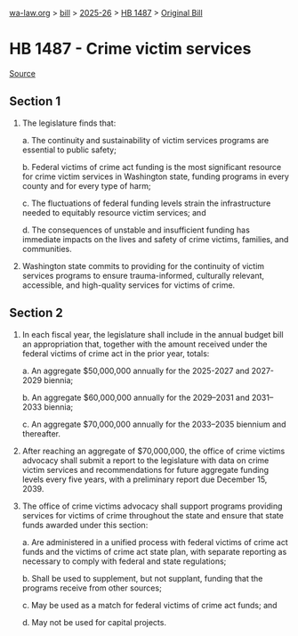 [wa-law.org](/) > [bill](/bill/) > [2025-26](/bill/2025-26/) > [HB 1487](/bill/2025-26/hb/1487/) > [Original Bill](/bill/2025-26/hb/1487/1/)

# HB 1487 - Crime victim services

[Source](http://lawfilesext.leg.wa.gov/biennium/2025-26/Pdf/Bills/House%20Bills/1487.pdf)

## Section 1
1. The legislature finds that:

    a. The continuity and sustainability of victim services programs are essential to public safety;

    b. Federal victims of crime act funding is the most significant resource for crime victim services in Washington state, funding programs in every county and for every type of harm;

    c. The fluctuations of federal funding levels strain the infrastructure needed to equitably resource victim services; and

    d. The consequences of unstable and insufficient funding has immediate impacts on the lives and safety of crime victims, families, and communities.

2. Washington state commits to providing for the continuity of victim services programs to ensure trauma-informed, culturally relevant, accessible, and high-quality services for victims of crime.

## Section 2
1. In each fiscal year, the legislature shall include in the annual budget bill an appropriation that, together with the amount received under the federal victims of crime act in the prior year, totals:

    a. An aggregate $50,000,000 annually for the 2025-2027 and 2027-2029 biennia;

    b. An aggregate $60,000,000 annually for the 2029–2031 and 2031–2033 biennia;

    c. An aggregate $70,000,000 annually for the 2033–2035 biennium and thereafter.

2. After reaching an aggregate of $70,000,000, the office of crime victims advocacy shall submit a report to the legislature with data on crime victim services and recommendations for future aggregate funding levels every five years, with a preliminary report due December 15, 2039.

3. The office of crime victims advocacy shall support programs providing services for victims of crime throughout the state and ensure that state funds awarded under this section:

    a. Are administered in a unified process with federal victims of crime act funds and the victims of crime act state plan, with separate reporting as necessary to comply with federal and state regulations;

    b. Shall be used to supplement, but not supplant, funding that the programs receive from other sources;

    c. May be used as a match for federal victims of crime act funds; and

    d. May not be used for capital projects.
